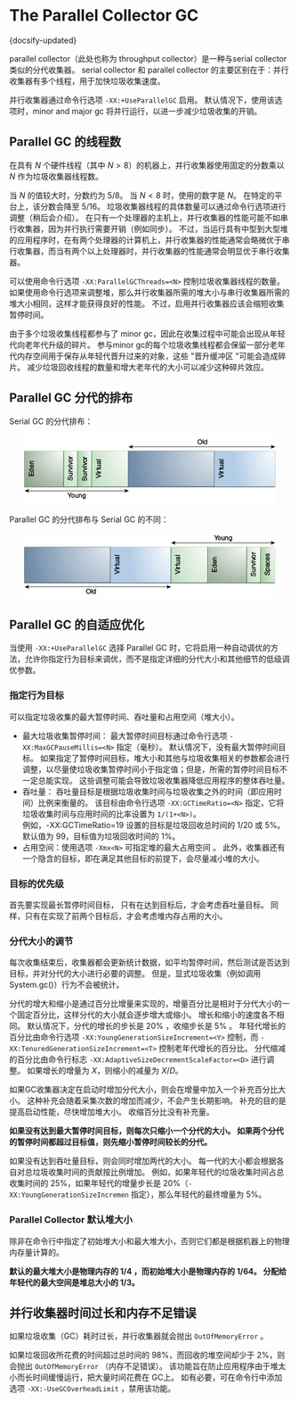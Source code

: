 # The Parallel Collector GC
{docsify-updated}

parallel collector（此处也称为  throughput collector）是一种与serial collector类似的分代收集器。 serial collector 和 parallel collector 的主要区别在于：并行收集器有多个线程，用于加快垃圾收集速度。

并行收集器通过命令行选项 `-XX:+UseParallelGC` 启用。 默认情况下，使用该选项时，minor and major gc 将并行运行，以进一步减少垃圾收集的开销。

## Parallel GC 的线程数
在具有 $N$ 个硬件线程（其中 $N>8$）的机器上，并行收集器使用固定的分数乘以 $N$ 作为垃圾收集器线程数。

当 $N$ 的值较大时，分数约为 $5/8$。 当 $N<8$ 时，使用的数字是 $N$。 在特定的平台上，该分数会降至 $5/16$。 垃圾收集器线程的具体数量可以通过命令行选项进行调整（稍后会介绍）。 在只有一个处理器的主机上，并行收集器的性能可能不如串行收集器，因为并行执行需要开销（例如同步）。 不过，当运行具有中型到大型堆的应用程序时，在有两个处理器的计算机上，并行收集器的性能通常会略微优于串行收集器，而当有两个以上处理器时，并行收集器的性能通常会明显优于串行收集器。

可以使用命令行选项 `-XX:ParallelGCThreads=<N>` 控制垃圾收集器线程的数量。 如果使用命令行选项来调整堆，那么并行收集器所需的堆大小与串行收集器所需的堆大小相同，这样才能获得良好的性能。 不过，启用并行收集器应该会缩短收集暂停时间。 

由于多个垃圾收集线程都参与了 minor gc，因此在收集过程中可能会出现从年轻代向老年代升级的碎片。 参与minor gc的每个垃圾收集线程都会保留一部分老年代内存空间用于保存从年轻代晋升过来的对象，这些 "晋升缓冲区 "可能会造成碎片。 减少垃圾回收线程的数量和增大老年代的大小可以减少这种碎片效应。

## Parallel GC 分代的排布
Serial GC 的分代排布：
<center><img src="pics/jsgct_dt_001_armgnt_gn_new.png" width=""></center>


Parallel GC 的分代排布与 Serial GC 的不同：
<center><img src="pics/jsgct_dt_002_armgnt_gn_pl_new.png" width=""></center>


## Parallel GC 的自适应优化
当使用 `-XX:+UseParallelGC` 选择 Parallel GC 时，它将启用一种自动调优的方法，允许你指定行为目标来调优，而不是指定详细的分代大小和其他细节的低级调优参数。

### 指定行为目标
可以指定垃圾收集的最大暂停时间、吞吐量和占用空间（堆大小）。
+ 最大垃圾收集暂停时间： 最大暂停时间目标通过命令行选项 `-XX:MaxGCPauseMillis=<N>` 指定（毫秒）。 默认情况下，没有最大暂停时间目标。 如果指定了暂停时间目标，堆大小和其他与垃圾收集相关的参数都会进行调整，以尽量使垃圾收集暂停时间小于指定值；但是，所需的暂停时间目标不一定总能实现。 这些调整可能会导致垃圾收集器降低应用程序的整体吞吐量。
+ 吞吐量： 吞吐量目标是根据垃圾收集时间与垃圾收集之外的时间（即应用时间）比例来衡量的。 该目标由命令行选项 `-XX:GCTimeRatio=<N>` 指定，它将垃圾收集时间与应用时间的比率设置为 `1/(1+<N>)`。  
  例如，-XX:GCTimeRatio=19 设置的目标是垃圾回收总时间的 1/20 或 5%。 默认值为 99，目标值为垃圾回收时间的 1%。
+ 占用空间：使用选项 `-Xmx<N>` 可指定堆的最大占用空间 。 此外，收集器还有一个隐含的目标，即在满足其他目标的前提下，会尽量减小堆的大小。

### 目标的优先级
首先要实现最长暂停时间目标， 只有在达到目标后，才会考虑吞吐量目标。 同样，只有在实现了前两个目标后，才会考虑堆内存占用的大小。

### 分代大小的调节
每次收集结束后，收集器都会更新统计数据，如平均暂停时间，然后测试是否达到目标，并对分代的大小进行必要的调整。 但是，显式垃圾收集（例如调用 System.gc()）行为不会被统计。

分代的增大和缩小是通过百分比增量来实现的，增量百分比是相对于分代大小的一个固定百分比，这样分代的大小就会逐步增大或缩小。 增长和缩小的速度各不相同。 默认情况下，分代的增长的步长是 20% ，收缩步长是 5% 。 年轻代增长的百分比由命令行选项 `-XX:YoungGenerationSizeIncrement=<Y>` 控制，而 `-XX:TenuredGenerationSizeIncrement=<T>` 控制老年代增长的百分比。 分代缩减的百分比由命令行标志 `-XX:AdaptiveSizeDecrementScaleFactor=<D>` 进行调整。 如果增长的增量为 $X%$，则缩小的减量为 $X/D%$。

如果GC收集器决定在启动时增加分代大小，则会在增量中加入一个补充百分比大小。 这种补充会随着采集次数的增加而减少，不会产生长期影响。 补充的目的是提高启动性能，尽快增加堆大小。 收缩百分比没有补充量。

**如果没有达到最大暂停时间目标，则每次只缩小一个分代的大小。 如果两个分代的暂停时间都超过目标值，则先缩小暂停时间较长的分代。**

如果没有达到吞吐量目标，则会同时增加两代的大小。 每一代的大小都会根据各自对总垃圾收集时间的贡献按比例增加。 例如，如果年轻代的垃圾收集时间占总收集时间的 25%，如果年轻代的增量步长是 20%（`-XX:YoungGenerationSizeIncremen` 指定），那么年轻代的最终增量为 5%。

### Parallel Collector 默认堆大小
除非在命令行中指定了初始堆大小和最大堆大小，否则它们都是根据机器上的物理内存量计算的。

**默认的最大堆大小是物理内存的 $1/4$ ，而初始堆大小是物理内存的 $1/64$。 分配给年轻代的最大空间是堆总大小的 $1/3$。**


## 并行收集器时间过长和内存不足错误
如果垃圾收集（GC）耗时过长，并行收集器就会抛出 `OutOfMemoryError` 。

如果垃圾回收所花费的时间超过总时间的 98%，而回收的堆空间却少于 2%，则会抛出 `OutOfMemoryError` （内存不足错误）。 该功能旨在防止应用程序由于堆太小而长时间缓慢运行，把大量时间花费在 GC上。 如有必要，可在命令行中添加选项 `-XX:-UseGCOverheadLimit` ，禁用该功能。